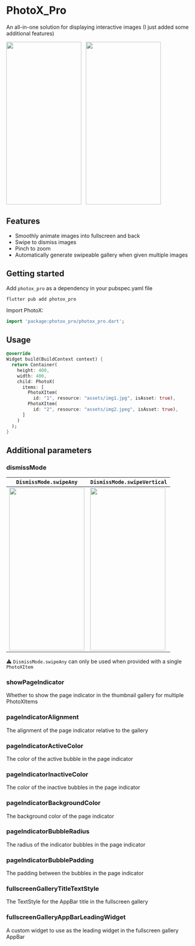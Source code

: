 <!--
This README describes the package. If you publish this package to pub.dev,
this README's contents appear on the landing page for your package.

For information about how to write a good package README, see the guide for
[writing package pages](https://dart.dev/guides/libraries/writing-package-pages).

For general information about developing packages, see the Dart guide for
[creating packages](https://dart.dev/guides/libraries/create-library-packages)
and the Flutter guide for
[developing packages and plugins](https://flutter.dev/developing-packages).
-->
# PhotoX_Pro

An all-in-one solution for displaying interactive images
(I just added some additional features)

<img src="https://user-images.githubusercontent.com/70937274/216778063-619e86a5-a512-4cf0-af08-6bc35eb75bf6.gif" height="434" width="200">&nbsp;&nbsp;&nbsp;<img src="https://user-images.githubusercontent.com/70937274/216778074-3660e543-92a7-48b8-a8c7-65d181eb609e.gif" height="434" width="200">
## Features

- Smoothly animate images into fullscreen and back
- Swipe to dismiss images
- Pinch to zoom
- Automatically generate swipeable gallery when given multiple images

## Getting started

Add `photox_pro` as a dependency in your pubspec.yaml file

```
flutter pub add photox_pro
```

Import PhotoX:
```dart
import 'package:photox_pro/photox_pro.dart';
```

## Usage


```dart
@override
Widget build(BuildContext context) {
  return Container(
    height: 400,
    width: 400,
    child: PhotoX(
      items: [
        PhotoXItem(
          id: "1", resource: "assets/img1.jpg", isAsset: true),
        PhotoXItem(
          id: "2", resource: "assets/img2.jpeg", isAsset: true),
      ]
    )
  );
}
```
## Additional parameters

### dismissMode
| `DismissMode.swipeAny` | `DismissMode.swipeVertical` |
| --- | --- |
| <img src="https://user-images.githubusercontent.com/70937274/218322920-97a5040f-40ad-4052-9ef0-7ee4a176efe3.gif" height="434" width="200"> | <img src="https://user-images.githubusercontent.com/70937274/218322933-cac41507-6faa-4608-a2d0-1e640f1a562a.gif" height="434" width="200"> |

⚠️ `DismissMode.swipeAny` can only be used when provided with a single `PhotoXItem`


### showPageIndicator
Whether to show the page indicator in the thumbnail gallery for multiple PhotoXItems

### pageIndicatorAlignment
The alignment of the page indicator relative to the gallery

### pageIndicatorActiveColor
The color of the active bubble in the page indicator

### pageIndicatorInactiveColor
The color of the inactive bubbles in the page indicator

### pageIndicatorBackgroundColor
The background color of the page indicator

### pageIndicatorBubbleRadius
The radius of the indicator bubbles in the page indicator

### pageIndicatorBubblePadding
The padding between the bubbles in the page indicator

### fullscreenGalleryTitleTextStyle
The TextStyle for the AppBar title in the fullscreen gallery

### fullscreenGalleryAppBarLeadingWidget
A custom widget to use as the leading widget in the fullscreen gallery AppBar
